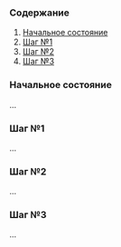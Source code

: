 ### Содержание
1. [Начальное состояние](#начальное-состояние)
2. [Шаг №1](#шаг-№1)
3. [Шаг №2](#шаг-2)
4. [Шаг №3](#шаг--3)


### Начальное состояние
...
### Шаг №1
...
### Шаг №2
...
### Шаг №3
...